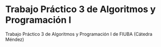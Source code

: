 # Trabajo Práctico 3 de Algoritmos y Programación I

Trabajo Práctico 3 de Algoritmos y Programación I de FIUBA (Cátedra Méndez)
